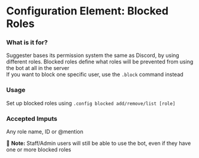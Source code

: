 # Configuration Element: Blocked Roles

### What is it for?
Suggester bases its permission system the same as Discord, by using different roles. Blocked roles define what roles will be prevented from using the bot at all in the server\
If you want to block one specific user, use the `.block` command instead

### Usage
Set up blocked roles using `.config blocked add/remove/list [role]`

### Accepted Imputs
Any role name, ID or @mention

📝 **Note:** Staff/Admin users will still be able to use the bot, even if they have one or more blocked roles
